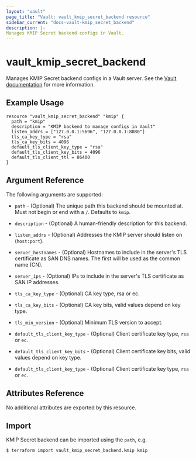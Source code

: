 ```yaml
---
layout: "vault"
page_title: "Vault: vault_kmip_secret_backend resource"
sidebar_current: "docs-vault-kmip_secret_backend"
description: |-
Manages KMIP Secret backend configs in Vault.
---
```


# vault\_kmip\_secret\_backend

Manages KMIP Secret backend configs in a Vault server. See the [Vault
documentation](https://www.vaultproject.io/docs/secrets/kmip) for more
information.

## Example Usage

```hcl
resource "vault_kmip_secret_backend" "kmip" {
  path = "kmip"
  description = "KMIP backend to manage configs in Vault"
  listen_addrs = ["127.0.0.1:5696", "127.0.0.1:8080"]
  tls_ca_key_type = "rsa"
  tls_ca_key_bits = 4096
  default_tls_client_key_type = "rsa"
  default_tls_client_key_bits = 4096
  default_tls_client_ttl = 86400
}
```

## Argument Reference

The following arguments are supported:

* `path` - (Optional) The unique path this backend should be mounted at. Must
  not begin or end with a `/`. Defaults to `kmip`.

* `description` - (Optional) A human-friendly description for this backend.

* `listen_addrs` - (Optional) Addresses the KMIP server should listen on (`host:port`).

* `server_hostnames` - (Optional) Hostnames to include in the server's TLS certificate as SAN DNS names. The first will be used as the common name (CN).

* `server_ips` - (Optional) IPs to include in the server's TLS certificate as SAN IP addresses.

* `tls_ca_key_type` - (Optional) CA key type, rsa or ec.

* `tls_ca_key_bits` - (Optional) CA key bits, valid values depend on key type.

* `tls_min_version` - (Optional) Minimum TLS version to accept.

* `default_tls_client_key_type` - (Optional) Client certificate key type, `rsa` or `ec`.

* `default_tls_client_key_bits` - (Optional) Client certificate key bits, valid values depend on key type.

* `default_tls_client_key_type` - (Optional) Client certificate key type, `rsa` or `ec`.



## Attributes Reference

No additional attributes are exported by this resource.

## Import

KMIP Secret backend can be imported using the `path`, e.g.

```
$ terraform import vault_kmip_secret_backend.kmip kmip
```
